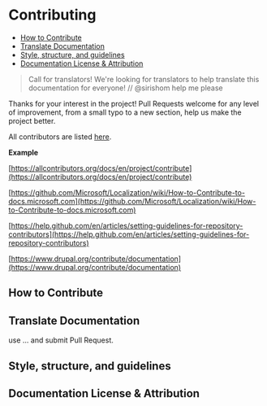 # Contributing

-   [How to Contribute](#how-to-contribute)
-   [Translate Documentation](#translate-documentation)
-   [Style, structure, and guidelines](#style-structure-and-guidelines)
-   [Documentation License & Attribution](#documentation-license--attribution)

> Call for translators! We're looking for translators to help translate this documentation for everyone!
> // @sirishom help me please

Thanks for your interest in the project!
Pull Requests welcome for any level of improvement, from a small typo to a new section, help us make the project better.

All contributors are listed [here](contributors.md).

<b>Example </b>

[https://allcontributors.org/docs/en/project/contribute](https://allcontributors.org/docs/en/project/contribute)

[https://github.com/Microsoft/Localization/wiki/How-to-Contribute-to-docs.microsoft.com](https://github.com/Microsoft/Localization/wiki/How-to-Contribute-to-docs.microsoft.com)

[https://help.github.com/en/articles/setting-guidelines-for-repository-contributors](https://help.github.com/en/articles/setting-guidelines-for-repository-contributors)

[https://www.drupal.org/contribute/documentation](https://www.drupal.org/contribute/documentation)

## How to Contribute

## Translate Documentation

use ... and submit Pull Request.

## Style, structure, and guidelines

## Documentation License & Attribution
